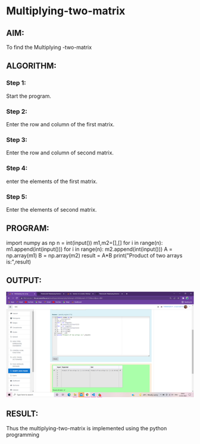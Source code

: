 # Multiplying-two-matrix

## AIM:
To find the Multiplying -two-matrix
## ALGORITHM:

### Step 1:
Start the program.
### Step 2:
Enter the row and column of the first matrix.
### Step 3:
Enter the row and column of second matrix.
### Step 4:
enter the elements of the first matrix.
### Step 5:
Enter the elements of second matrix.

## PROGRAM:
import numpy as np
n = int(input())
m1,m2=[],[]
for i in range(n):
    m1.append(int(input()))
for i in range(n):
    m2.append(int(input()))
A = np.array(m1)
B = np.array(m2)
result = A*B
print("Product of two arrays is:",result) 

## OUTPUT:
![output](.//multiply.png)

## RESULT:
Thus the multiplying-two-matrix is implemented using the python programming

